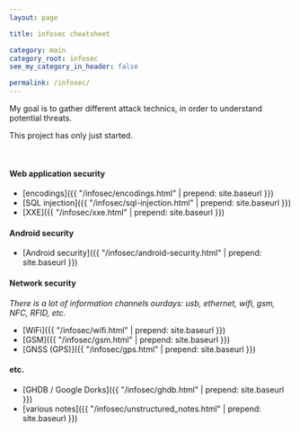 ```yaml
---
layout: page

title: infosec cheatsheet

category: main
category_root: infosec
see_my_category_in_header: false

permalink: /infosec/
---
```


<article class="markdown-body" markdown="1">

My goal is to gather different attack technics, in order to understand potential threats.

This project has only just started.

<br>

#### Web application security

- [encodings]({{ "/infosec/encodings.html" | prepend: site.baseurl }})
- [SQL injection]({{ "/infosec/sql-injection.html" | prepend: site.baseurl }})
- [XXE]({{ "/infosec/xxe.html" | prepend: site.baseurl }})

#### Android security

- [Android security]({{ "/infosec/android-security.html" | prepend: site.baseurl }})

#### Network security

*There is a lot of information channels ourdays: usb, ethernet, wifi, gsm, NFC, RFID, etc.*

- [WiFi]({{ "/infosec/wifi.html" | prepend: site.baseurl }})
- [GSM]({{ "/infosec/gsm.html" | prepend: site.baseurl }})
- [GNSS (GPS)]({{ "/infosec/gps.html" | prepend: site.baseurl }})

#### etc.

- [GHDB / Google Dorks]({{ "/infosec/ghdb.html" | prepend: site.baseurl }})
- [various notes]({{ "/infosec/unstructured_notes.html" | prepend: site.baseurl }})

</article>
